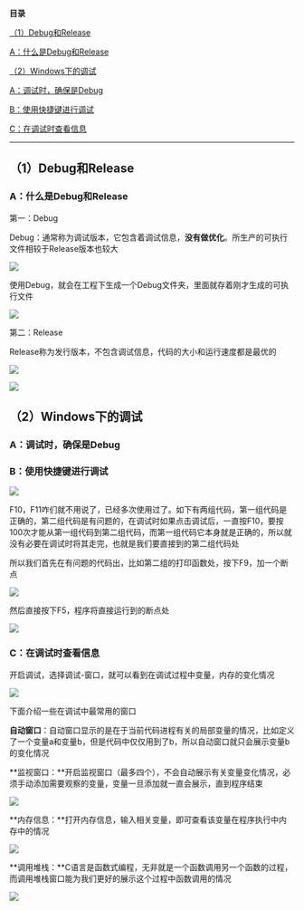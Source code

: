  

**目录**

[（1）Debug和Release](#%EF%BC%881%EF%BC%89Debug%E5%92%8CRelease "（1）Debug和Release")

[A：什么是Debug和Release](#A%EF%BC%9A%E4%BB%80%E4%B9%88%E6%98%AFDebug%E5%92%8CRelease "A：什么是Debug和Release")

[（2）Windows下的调试](#%EF%BC%882%EF%BC%89Windows%E4%B8%8B%E7%9A%84%E8%B0%83%E8%AF%95 "（2）Windows下的调试")

[A：调试时，确保是Debug](#A%EF%BC%9A%E8%B0%83%E8%AF%95%E6%97%B6%EF%BC%8C%E7%A1%AE%E4%BF%9D%E6%98%AFDebug "A：调试时，确保是Debug")

[B：使用快捷键进行调试](#B%EF%BC%9A%E4%BD%BF%E7%94%A8%E5%BF%AB%E6%8D%B7%E9%94%AE%E8%BF%9B%E8%A1%8C%E8%B0%83%E8%AF%95 "B：使用快捷键进行调试")

[C：在调试时查看信息](#C%EF%BC%9A%E5%9C%A8%E8%B0%83%E8%AF%95%E6%97%B6%E6%9F%A5%E7%9C%8B%E4%BF%A1%E6%81%AF "C：在调试时查看信息")

---

## （1）Debug和Release

### A：什么是Debug和Release

第一：Debug

Debug：通常称为调试版本，它包含着调试信息，**没有做优化**。所生产的可执行文件相较于Release版本也较大

![](https://ziquyun.com/main/csdn/img?url=https%3A%2F%2Fimg-blog.csdnimg.cn%2F01f36542a73346cea1020bba5a23b797.png%3Fx-oss-process%3Dimage%2Fwatermark%2Ctype_d3F5LXplbmhlaQ%2Cshadow_50%2Ctext_Q1NETiBA5b-r5LmQ5rGf5rmW%2Csize_20%2Ccolor_FFFFFF%2Ct_70%2Cg_se%2Cx_16&rfUrl=https%3A%2F%2Fzhangxing-tech.blog.csdn.net%2Farticle%2Fdetails%2F121733292)

使用Debug，就会在工程下生成一个Debug文件夹，里面就存着刚才生成的可执行文件

![](https://ziquyun.com/main/csdn/img?url=https%3A%2F%2Fimg-blog.csdnimg.cn%2Fccd22201b1e444f099ea849950ed5b87.png%3Fx-oss-process%3Dimage%2Fwatermark%2Ctype_d3F5LXplbmhlaQ%2Cshadow_50%2Ctext_Q1NETiBA5b-r5LmQ5rGf5rmW%2Csize_20%2Ccolor_FFFFFF%2Ct_70%2Cg_se%2Cx_16&rfUrl=https%3A%2F%2Fzhangxing-tech.blog.csdn.net%2Farticle%2Fdetails%2F121733292)

第二：Release

Release称为发行版本，不包含调试信息，代码的大小和运行速度都是最优的

![](https://ziquyun.com/main/csdn/img?url=https%3A%2F%2Fimg-blog.csdnimg.cn%2Ff27ea647bf10443b96c2f31d93ff84a8.png%3Fx-oss-process%3Dimage%2Fwatermark%2Ctype_d3F5LXplbmhlaQ%2Cshadow_50%2Ctext_Q1NETiBA5b-r5LmQ5rGf5rmW%2Csize_20%2Ccolor_FFFFFF%2Ct_70%2Cg_se%2Cx_16&rfUrl=https%3A%2F%2Fzhangxing-tech.blog.csdn.net%2Farticle%2Fdetails%2F121733292)

![](https://ziquyun.com/main/csdn/img?url=https%3A%2F%2Fimg-blog.csdnimg.cn%2F531d962ce0e942678e2327f1f028638e.png%3Fx-oss-process%3Dimage%2Fwatermark%2Ctype_d3F5LXplbmhlaQ%2Cshadow_50%2Ctext_Q1NETiBA5b-r5LmQ5rGf5rmW%2Csize_20%2Ccolor_FFFFFF%2Ct_70%2Cg_se%2Cx_16&rfUrl=https%3A%2F%2Fzhangxing-tech.blog.csdn.net%2Farticle%2Fdetails%2F121733292)

## （2）Windows下的调试

### A：调试时，确保是Debug

### B：使用快捷键进行调试

![](https://ziquyun.com/main/csdn/img?url=https%3A%2F%2Fimg-blog.csdnimg.cn%2F4d05bc7609de4a6f86b0caea2f2175eb.png%3Fx-oss-process%3Dimage%2Fwatermark%2Ctype_d3F5LXplbmhlaQ%2Cshadow_50%2Ctext_Q1NETiBA5b-r5LmQ5rGf5rmW%2Csize_20%2Ccolor_FFFFFF%2Ct_70%2Cg_se%2Cx_16&rfUrl=https%3A%2F%2Fzhangxing-tech.blog.csdn.net%2Farticle%2Fdetails%2F121733292)

F10，F11咋们就不用说了，已经多次使用过了。如下有两组代码，第一组代码是正确的，第二组代码是有问题的，在调试时如果点击调试后，一直按F10，要按100次才能从第一组代码到第二组代码，而第一组代码它本身就是正确的，所以就没有必要在调试时将其走完，也就是我们要直接到的第二组代码处

所以我们首先在有问题的代码出，比如第二组的打印函数处，按下F9，加一个断点

![](https://ziquyun.com/main/csdn/img?url=https%3A%2F%2Fimg-blog.csdnimg.cn%2F8a8153caa43a4b709cdfc3b422d65445.png%3Fx-oss-process%3Dimage%2Fwatermark%2Ctype_d3F5LXplbmhlaQ%2Cshadow_50%2Ctext_Q1NETiBA5b-r5LmQ5rGf5rmW%2Csize_20%2Ccolor_FFFFFF%2Ct_70%2Cg_se%2Cx_16&rfUrl=https%3A%2F%2Fzhangxing-tech.blog.csdn.net%2Farticle%2Fdetails%2F121733292)

然后直接按下F5，程序将直接运行到的断点处

![](https://ziquyun.com/main/csdn/img?url=https%3A%2F%2Fimg-blog.csdnimg.cn%2F6a9cde436daa45c497ca4932b6840214.png%3Fx-oss-process%3Dimage%2Fwatermark%2Ctype_d3F5LXplbmhlaQ%2Cshadow_50%2Ctext_Q1NETiBA5b-r5LmQ5rGf5rmW%2Csize_20%2Ccolor_FFFFFF%2Ct_70%2Cg_se%2Cx_16&rfUrl=https%3A%2F%2Fzhangxing-tech.blog.csdn.net%2Farticle%2Fdetails%2F121733292)

### C：在调试时查看信息

开启调试，选择调试-窗口，就可以看到在调试过程中变量，内存的变化情况

![](https://ziquyun.com/main/csdn/img?url=https%3A%2F%2Fimg-blog.csdnimg.cn%2Ff8d5a3166e16449eac72a8e0935a50ac.png%3Fx-oss-process%3Dimage%2Fwatermark%2Ctype_d3F5LXplbmhlaQ%2Cshadow_50%2Ctext_Q1NETiBA5b-r5LmQ5rGf5rmW%2Csize_20%2Ccolor_FFFFFF%2Ct_70%2Cg_se%2Cx_16&rfUrl=https%3A%2F%2Fzhangxing-tech.blog.csdn.net%2Farticle%2Fdetails%2F121733292)

下面介绍一些在调试中最常用的窗口

**自动窗口**：自动窗口显示的是在于当前代码进程有关的局部变量的情况，比如定义了一个变量a和变量b，但是代码中仅仅用到了b，所以自动窗口就只会展示变量b的变化情况

**监视窗口：**开启监视窗口（最多四个），不会自动展示有关变量变化情况，必须手动添加需要观察的变量，变量一旦添加就一直会展示，直到程序结束

![](https://ziquyun.com/main/csdn/img?url=https%3A%2F%2Fimg-blog.csdnimg.cn%2Fc6c0dd619826481b882be238898a06e6.png%3Fx-oss-process%3Dimage%2Fwatermark%2Ctype_d3F5LXplbmhlaQ%2Cshadow_50%2Ctext_Q1NETiBA5b-r5LmQ5rGf5rmW%2Csize_20%2Ccolor_FFFFFF%2Ct_70%2Cg_se%2Cx_16&rfUrl=https%3A%2F%2Fzhangxing-tech.blog.csdn.net%2Farticle%2Fdetails%2F121733292)

**内存信息：**打开内存信息，输入相关变量，即可查看该变量在程序执行中内存中的情况

![](https://ziquyun.com/main/csdn/img?url=https%3A%2F%2Fimg-blog.csdnimg.cn%2F7790293165574352a0f2334605dce107.png%3Fx-oss-process%3Dimage%2Fwatermark%2Ctype_d3F5LXplbmhlaQ%2Cshadow_50%2Ctext_Q1NETiBA5b-r5LmQ5rGf5rmW%2Csize_20%2Ccolor_FFFFFF%2Ct_70%2Cg_se%2Cx_16&rfUrl=https%3A%2F%2Fzhangxing-tech.blog.csdn.net%2Farticle%2Fdetails%2F121733292)

**调用堆栈：**C语言是函数式编程，无非就是一个函数调用另一个函数的过程，而调用堆栈窗口能为我们更好的展示这个过程中函数调用的情况

![](https://ziquyun.com/main/csdn/img?url=https%3A%2F%2Fimg-blog.csdnimg.cn%2F271753b4eebb4c3192c5f59c5489741b.gif&rfUrl=https%3A%2F%2Fzhangxing-tech.blog.csdn.net%2Farticle%2Fdetails%2F121733292)